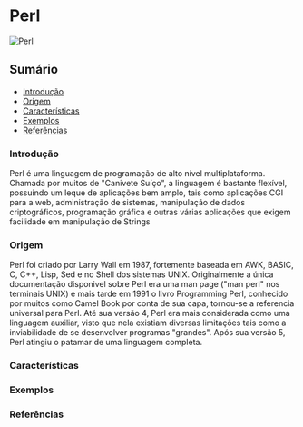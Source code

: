 # Perl
![Perl](http://www.w3big.com/perl/0020_999_1373967199_perl_256.png)
## Sumário
- [Introdução](#Introdução)
- [Origem](#Origem)
- [Características](#Características)
- [Exemplos](#Exemplos)
- [Referências](#Referências)
### Introdução

 Perl é uma linguagem de programação de alto nível multiplataforma. Chamada por muitos de "Canivete Suíço", a linguagem é bastante flexível, possuindo um leque de aplicações bem amplo, tais como aplicações CGI para a web, administração de sistemas, manipulação de dados criptográficos, programação gráfica e outras várias aplicações que exigem facilidade em manipulação de Strings</p>

### Origem

 Perl foi criado por Larry Wall em 1987, fortemente baseada em AWK, BASIC, C, C++, Lisp, Sed e no Shell dos sistemas UNIX. Originalmente a única documentação disponivel sobre Perl era uma man page ("man perl" nos terminais UNIX) e mais tarde em 1991 o livro Programming Perl, conhecido por muitos como Camel Book por conta de sua capa, tornou-se a referencia universal para Perl. Até sua versão 4, Perl era mais considerada como uma linguagem auxiliar, visto que nela existiam diversas limitações tais como a inviabilidade de se desenvolver programas "grandes". Após sua versão 5, Perl atingiu o patamar de uma linguagem completa.

### Características


### Exemplos
### Referências
